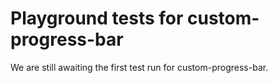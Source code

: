 # Playground tests for custom-progress-bar
We are still awaiting the first test run for custom-progress-bar.
